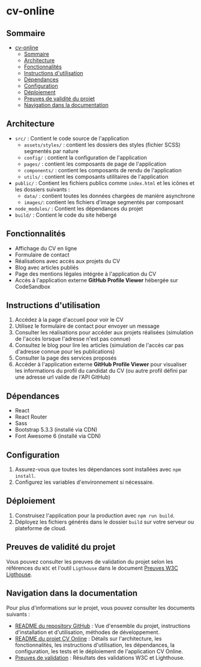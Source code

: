 # cv-online

## Sommaire

- [cv-online](#cv-online)
  - [Sommaire](#sommaire)
  - [Architecture](#architecture)
  - [Fonctionnalités](#fonctionnalités)
  - [Instructions d'utilisation](#instructions-dutilisation)
  - [Dépendances](#dépendances)
  - [Configuration](#configuration)
  - [Déploiement](#déploiement)
  - [Preuves de validité du projet](#preuves-de-validité-du-projet)
  - [Navigation dans la documentation](#navigation-dans-la-documentation)

## Architecture

- `src/` : Contient le code source de l'application
  - `assets/styles/` : contient les dossiers des styles (fichier SCSS) segmentés par nature
  - `config/` : contient la configuration de l'application
  - `pages/` : contient les composants de page de l'application
  - `components/` : contient les composants de rendu de l'application
  - `utils/` : contient les composants utilitaires de l'application
- `public/` : Contient les fichiers publics comme `index.html` et les icônes et les dossiers suivants :
  - `data/` : contient toutes les données chargées de manière asynchrone
  - `images/`: contient les fichiers d'image segmentés par composant
- `node_modules/` : Contient les dépendances du projet
- `build/` : Contient le code du site hébergé

## Fonctionnalités

- Affichage du CV en ligne
- Formulaire de contact
- Réalisations avec accès aux projets du CV
- Blog avec articles publiés
- Page des mentions légales intégrée à l'application du CV
- Accès à l'application externe **GitHub Profile Viewer** hébergée sur CodeSandbox

## Instructions d'utilisation

1. Accédez à la page d'accueil pour voir le CV
2. Utilisez le formulaire de contact pour envoyer un message
3. Consulter les réalisations pour accéder aux projets réalisées (simulation de l'accès lorsque l'adresse n'est pas connue)
4. Consultez le blog pour lire les articles (simulation de l'accès car pas d'adresse connue pour les publications)
5. Consulter la page des services proposés
6. Accéder à l'application externe **GitHub Profile Viewer** pour visualiser les informations du profil du candidat du CV (ou autre profil défini par une adresse url valide de l'API GitHub)

## Dépendances

- React
- React Router
- Sass
- Bootstrap 5.3.3 (installé via CDN)
- Font Awesome 6 (installé via CDN)

## Configuration

1. Assurez-vous que toutes les dépendances sont installées avec `npm install`.
2. Configurez les variables d'environnement si nécessaire.

## Déploiement

1. Construisez l'application pour la production avec `npm run build`.
2. Déployez les fichiers générés dans le dossier `build` sur votre serveur ou plateforme de cloud.

## Preuves de validité du projet

Vous pouvez consulter les preuves de validation du projet selon les références du `W3C` et l'outil `Ligthouse` dans le document [Preuves W3C Ligthouse](./VALIDATION_PRODUCT.md).

## Navigation dans la documentation

Pour plus d'informations sur le projet, vous pouvez consulter les documents suivants :

- [README du repository GitHub](../README.md) : Vue d'ensemble du projet, instructions d'installation et d'utilisation, méthodes de développement.
- [README du projet CV Online](./README_Project.md) : Détails sur l'architecture, les fonctionnalités, les instructions d'utilisation, les dépendances, la configuration, les tests et le déploiement de l'application CV Online.
- [Preuves de validation](./VALIDATION_PRODUCT.md) : Résultats des validations W3C et Lighthouse.
